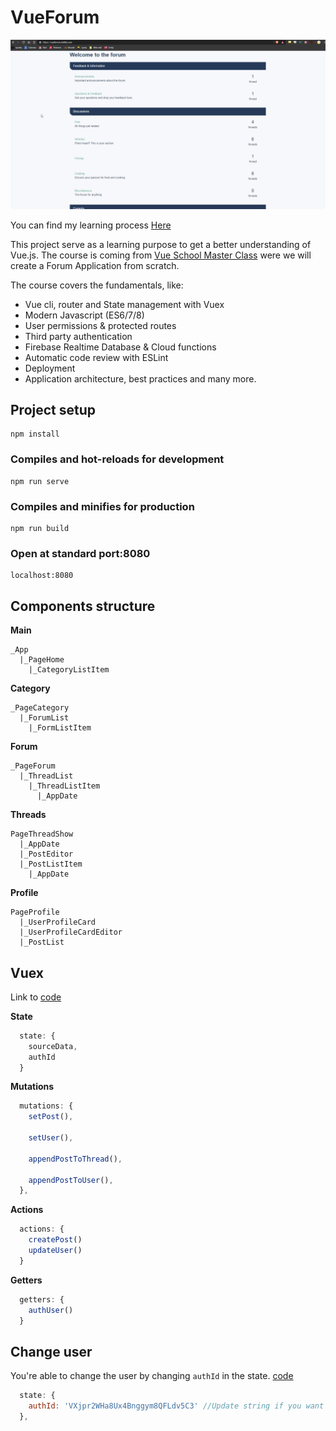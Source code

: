 # VueForum
![Demo of the project in the second week](./readme_assets/demo.gif)

You can find my learning process [Here](./Process.md)

This project serve as a learning purpose to get a better understanding of Vue.js. The course is coming from [Vue School Master Class](https://vueschool.io/courses/the-vuejs-master-class) were we will create a Forum Application from scratch. 

The course covers the fundamentals, like:
- Vue cli, router and State management with Vuex
- Modern Javascript (ES6/7/8)
- User permissions & protected routes
- Third party authentication
- Firebase Realtime Database & Cloud functions
- Automatic code review with ESLint
- Deployment
- Application architecture, best practices and many more. 

## Project setup
```
npm install
```

### Compiles and hot-reloads for development
```
npm run serve
```

### Compiles and minifies for production
```
npm run build
```

### Open at standard port:8080
```
localhost:8080
```

## Components structure

**Main**
```
_App
  |_PageHome
    |_CategoryListItem
```

**Category**
```
_PageCategory
  |_ForumList
    |_FormListItem
```

**Forum**
```
_PageForum
  |_ThreadList
    |_ThreadListItem
      |_AppDate
```

**Threads**
```
PageThreadShow
  |_AppDate
  |_PostEditor
  |_PostListItem
    |_AppDate
```

**Profile**
```
PageProfile
  |_UserProfileCard
  |_UserProfileCardEditor
  |_PostList
```

## Vuex
Link to [code](https://github.com/niyorn/VueForum/blob/master/src/store.js)


**State**
```javascript
  state: {
    sourceData,
    authId
  }
```

**Mutations**
```javascript
  mutations: {
    setPost(),

    setUser(),

    appendPostToThread(),

    appendPostToUser(),
  },
```

**Actions**
```javascript
  actions: {
    createPost()
    updateUser()
  }
```


**Getters**
```javascript 
  getters: {
    authUser()
  }
```

## Change user
You're able to change the user by changing `authId` in the state. [code](https://github.com/niyorn/VueForum/blob/master/src/store.js#L10)

```javascript
  state: {
    authId: 'VXjpr2WHa8Ux4Bnggym8QFLdv5C3' //Update string if you want to change the user.
  },
```

